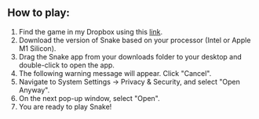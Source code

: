 ## How to play:

1. Find the game in my Dropbox using this [link](https://www.dropbox.com/scl/fo/9s511y2gy3hxpwcvdnric/h?rlkey=46505xwgup20cggrbujoa9tuj&dl=0).
2. Download the version of Snake based on your processor (Intel or Apple M1 Silicon).
3. Drag the Snake app from your downloads folder to your desktop and double-click to open the app.
4. The following warning message will appear. Click "Cancel".
5. Navigate to System Settings -> Privacy & Security, and select "Open Anyway".
6. On the next pop-up window, select "Open".
7. You are ready to play Snake!
